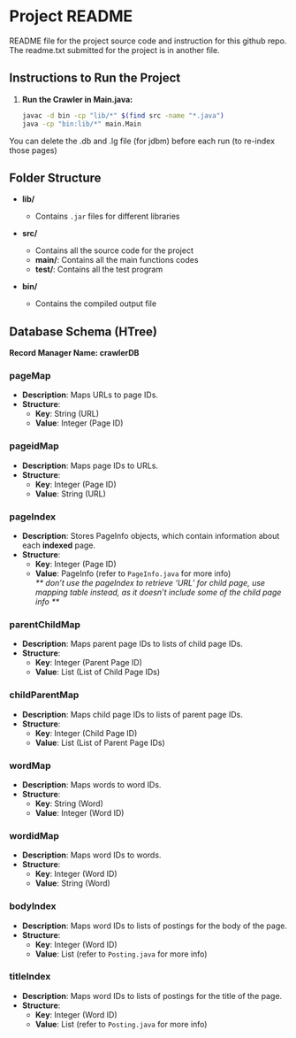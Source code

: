 # Project README

README file for the project source code and instruction for this github repo.<br>
The readme.txt submitted for the project is in another file.


## Instructions to Run the Project

1. **Run the Crawler in Main.java:**
   ```sh
   javac -d bin -cp "lib/*" $(find src -name "*.java")
   java -cp "bin:lib/*" main.Main
   ```
You can delete the .db and .lg file (for jdbm) before each run (to re-index those pages)


## Folder Structure

- **lib/** 
  - Contains `.jar` files for different libraries

- **src/** 
  - Contains all the source code for the project
  - **main/**: Contains all the main functions codes
  - **test/**: Contains all the test program

- **bin/**
  - Contains the compiled output file


## Database Schema (HTree)
**Record Manager Name: crawlerDB**

### pageMap

*   **Description**: Maps URLs to page IDs.
*   **Structure**:
    *   **Key**: String (URL)
    *   **Value**: Integer (Page ID)
        

### pageidMap

*   **Description**: Maps page IDs to URLs.
*   **Structure**:
    *   **Key**: Integer (Page ID)
    *   **Value**: String (URL)
        

### pageIndex

*   **Description**: Stores PageInfo objects, which contain information about each **indexed** page.
*   **Structure**:
    *   **Key**: Integer (Page ID)
    *   **Value**: PageInfo (refer to `PageInfo.java` for more info)<br>
_** don’t use the pageIndex to retrieve ‘URL’ for child page, use mapping table instead, as it doesn’t include some of the child page info **_

### parentChildMap

*   **Description**: Maps parent page IDs to lists of child page IDs.
*   **Structure**:
    *   **Key**: Integer (Parent Page ID)
    *   **Value**: List<Integer> (List of Child Page IDs)
    

### childParentMap
    
*   **Description**: Maps child page IDs to lists of parent page IDs.
*   **Structure**:
    *   **Key**: Integer (Child Page ID)
    *   **Value**: List<Integer> (List of Parent Page IDs)
    

### wordMap
    
*   **Description**: Maps words to word IDs.
*   **Structure**:
    *   **Key**: String (Word)
    *   **Value**: Integer (Word ID)

### wordidMap
    
*   **Description**: Maps word IDs to words.
*   **Structure**:
    *   **Key**: Integer (Word ID)
    *   **Value**: String (Word)
        

### bodyIndex

*   **Description**: Maps word IDs to lists of postings for the body of the page.
*   **Structure**:
    *   **Key**: Integer (Word ID)
    *   **Value**: List<Posting> (refer to `Posting.java` for more info)
        

### titleIndex

*   **Description**: Maps word IDs to lists of postings for the title of the page.
*   **Structure**:
    *   **Key**: Integer (Word ID)
    *   **Value**: List<Posting> (refer to `Posting.java` for more info)
